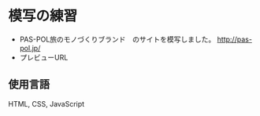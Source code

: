 # 模写の練習
* PAS-POL旅のモノづくりブランド　のサイトを模写しました。 http://pas-pol.jp/
* プレビューURL

## 使用言語
HTML, CSS, JavaScript
